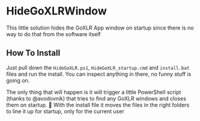 # HideGoXLRWindow
 
This little solution hides the GoXLR App window on startup since there is no way to do that from the software itself

## How To Install
Just pull down the `HideGoXLR.ps1`, `HideGoXLR_startup.cmd` and `install.bat` files and run the install. You can inspect anything in there, no funny stuff is going on.

The only thing that will happen is it will trigger a little PowerShell script (thanks to @avodovnik) that tries to find any GoXLR windows and closes them on startup. 👏
With the install file it moves the files in the right folders to line it up for startup, only for the current user